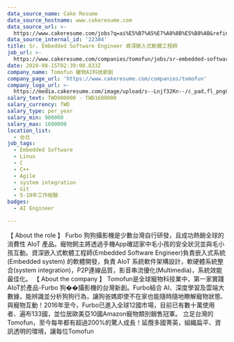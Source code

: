 ```yaml
---
data_source_name: Cake Resume
data_source_hostname: www.cakeresume.com
data_source_url: >-
  https://www.cakeresume.com/jobs?q=ai%E5%B7%A5%E7%A8%8B%E5%B8%AB&refinementList%5Blang_[…]y_type%5D=per_year&range%5Bsalary_range%5D%5Bmin%5D=1000000
data_source_internal_id: '22384'
title: Sr. Embedded Software Engineer 資深嵌入式軟體工程師
job_url: >-
  https://www.cakeresume.com/companies/tomofun/jobs/sr-embedded-software-engineer
date: 2020-08-15T02:39:00.833Z
company_name: Tomofun 寵物AI科技新創
company_page_url: 'https://www.cakeresume.com/companies/tomofun'
company_logo_url: >-
  https://media.cakeresume.com/image/upload/s--Lnjf32Kn--/c_pad,fl_png8,h_200,w_200/v1594890273/ztfrcn5jli33qaw9bpsz.png
salary_text: TWD900000 - TWD1600000
salary_currency: TWD
salary_type: per_year
salary_min: 900000
salary_max: 1600000
location_list:
  - 台北
job_tags:
  - Embedded Software
  - Linux
  - C
  - C++
  - Agile
  - system integration
  - Git
  - 5-10年工作經驗
badges:
  - AI Engineer

---
```


【 About the role 】 Furbo 狗狗攝影機是少數台灣自行研發，且成功熱銷全球的消費性 AIoT 產品。寵物飼主將透過手機App確認家中毛小孩的安全狀況並與毛小孩互動。資深嵌入式軟體工程師(Embedded Software Engineer)負責嵌入式系統(Embedded system) 的軟體開發，負責 AIoT 系統軟件架構設計，軟硬體系統整合(system integration)，P2P連線品質，影音串流優化(Multimedia)，系統效能最佳化。 【 About the company 】 Tomofun是全球寵物科技業中，第一家實踐AIoT於產品-Furbo 狗��攝影機的台灣新創。Furbo結合 AI、深度學習及雲端大數據，能辨識並分析狗狗行為，讓狗爸媽即使不在家也能隨時隨地瞭解寵物狀態、與寵物互動！2016年至今，Furbo已進入全球12國市場，目前已有數十萬使用者、遍布133國，並位居歐美亞10國Amazon寵物類別銷售冠軍。 立足台灣的Tomofun，至今每年都有超過200%的驚人成長！延攬多國菁英，組織扁平、資訊透明的環境，讓每位Tomofun